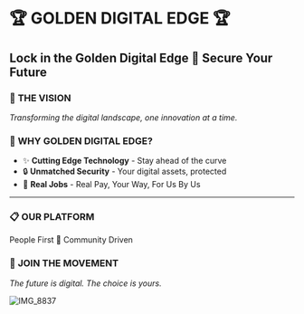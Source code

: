 # 🏆 GOLDEN DIGITAL EDGE 🏆

## **Lock in the Golden Digital Edge 🔗 Secure Your Future**

### 🚀 **THE VISION**
*Transforming the digital landscape, one innovation at a time.*

### 💎 **WHY GOLDEN DIGITAL EDGE?**
- ✨ **Cutting Edge Technology** - Stay ahead of the curve
- 🔒 **Unmatched Security** - Your digital assets, protected
- 🌟 **Real Jobs** - Real Pay, Your Way, For Us By Us

---

### 📋 **OUR PLATFORM**
People First
🔸 Community Driven

### 🎉 **JOIN THE MOVEMENT**
*The future is digital. The choice is yours.*

![IMG_8837](https://github.com/user-attachments/assets/25591101-9535-446e-9644-b53e8e043bbb)
